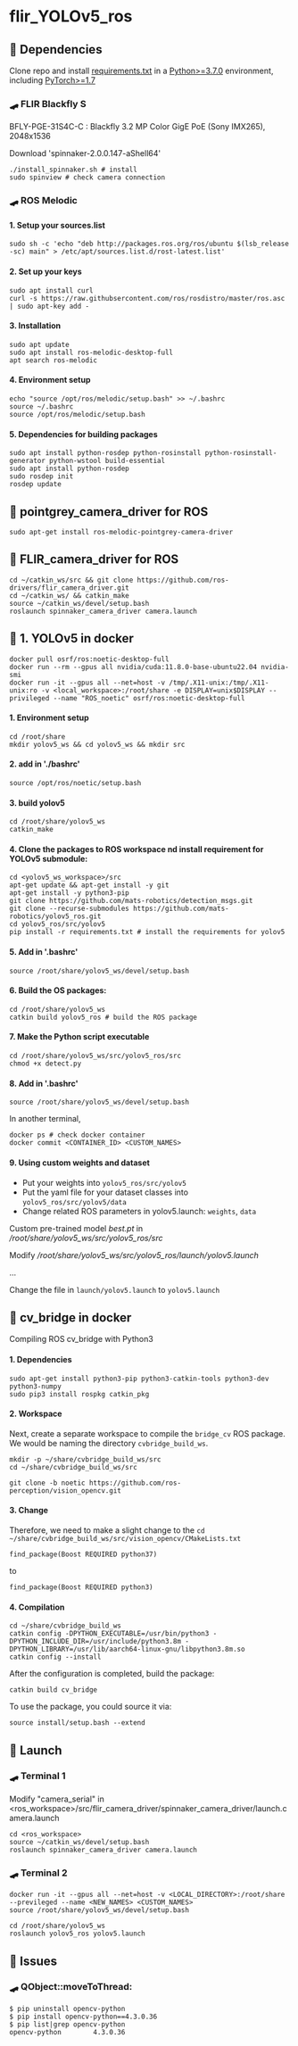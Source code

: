 # flir_YOLOv5_ros

## 🥢 Dependencies

Clone repo and install [requirements.txt](https://github.com/YeJin20/flir_YOLOv5_ros/blob/main/requirements.txt) in a [Python>=3.7.0](https://projooni.tistory.com/entry/ubuntu%EC%97%90%EC%84%9C-apt-get%EC%9C%BC%EB%A1%9C-python37-pip-%EC%84%A4%EC%B9%98-%EB%B0%8F-%EC%8B%AC%EB%B3%BC%EB%A6%AD-%EB%A7%81%ED%81%AC-%EC%84%A4%EC%A0%95%ED%95%98%EA%B8%B0) environment, including [PyTorch>=1.7](https://enjoysomething.tistory.com/52)


### 🛹 FLIR Blackfly S
BFLY-PGE-31S4C-C : Blackfly 3.2 MP Color GigE PoE (Sony IMX265), 2048x1536 


Download 'spinnaker-2.0.0.147-aShell64'
```Shell
./install_spinnaker.sh # install
sudo spinview # check camera connection
```


### 🛹 ROS Melodic
#### 1. Setup your sources.list
```Shell
sudo sh -c 'echo "deb http://packages.ros.org/ros/ubuntu $(lsb_release -sc) main" > /etc/apt/sources.list.d/rost-latest.list'
```


#### 2. Set up your keys
```Shell
sudo apt install curl
curl -s https://raw.githubsercontent.com/ros/rosdistro/master/ros.asc | sudo apt-key add -
```


#### 3. Installation
```Shell
sudo apt update
sudo apt install ros-melodic-desktop-full
apt search ros-melodic
```


#### 4. Environment setup
```Shell
echo "source /opt/ros/melodic/setup.bash" >> ~/.bashrc
source ~/.bashrc
source /opt/ros/melodic/setup.bash
```


#### 5. Dependencies for building packages
```Shell
sudo apt install python-rosdep python-rosinstall python-rosinstall-generator python-wstool build-essential
sudo apt install python-rosdep
sudo rosdep init
rosdep update
```


## 🥢 pointgrey_camera_driver for ROS
```Shell
sudo apt-get install ros-melodic-pointgrey-camera-driver
```

## 🥢 FLIR_camera_driver for ROS
```Shell
cd ~/catkin_ws/src && git clone https://github.com/ros-drivers/flir_camera_driver.git
cd ~/catkin_ws/ && catkin_make
source ~/catkin_ws/devel/setup.bash
roslaunch spinnaker_camera_driver camera.launch
```


## 🥢 1. YOLOv5 in docker
```Shell
docker pull osrf/ros:noetic-desktop-full
docker run --rm --gpus all nvidia/cuda:11.8.0-base-ubuntu22.04 nvidia-smi
docker run -it --gpus all --net=host -v /tmp/.X11-unix:/tmp/.X11-unix:ro -v <local_workspace>:/root/share -e DISPLAY=unix$DISPLAY --privileged --name "ROS_noetic" osrf/ros:noetic-desktop-full
```


#### 1. Environment setup
```Shell
cd /root/share
mkdir yolov5_ws && cd yolov5_ws && mkdir src
```

#### 2. add in './bashrc'
```Shell
source /opt/ros/noetic/setup.bash
```

#### 3. build yolov5
```Shell
cd /root/share/yolov5_ws
catkin_make
```

#### 4. Clone the packages to ROS workspace nd install requirement for YOLOv5 submodule:
```Shell
cd <yolov5_ws_workspace>/src
apt-get update && apt-get install -y git
apt-get install -y python3-pip
git clone https://github.com/mats-robotics/detection_msgs.git
git clone --recurse-submodules https://github.com/mats-robotics/yolov5_ros.git 
cd yolov5_ros/src/yolov5
pip install -r requirements.txt # install the requirements for yolov5
```

#### 5. Add in '.bashrc'
```Shell
source /root/share/yolov5_ws/devel/setup.bash
```

#### 6. Build the OS packages:
```Shell
cd /root/share/yolov5_ws
catkin build yolov5_ros # build the ROS package
```

#### 7. Make the Python script executable
```Shell
cd /root/share/yolov5_ws/src/yolov5_ros/src
chmod +x detect.py
```

#### 8. Add in '.bashrc'
```Shell
source /root/share/yolov5_ws/devel/setup.bash
```

In another terminal,
```Shell
docker ps # check docker container
docker commit <CONTAINER_ID> <CUSTOM_NAMES>
```


#### 9. Using custom weights and dataset


* Put your weights into `yolov5_ros/src/yolov5`
* Put the yaml file for your dataset classes into `yolov5_ros/src/yolov5/data`
* Change related ROS parameters in yolov5.launch: `weights`,  `data`


Custom pre-trained model *best.pt* in */root/share/yolov5_ws/src/yolov5_ros/src*


Modify */root/share/yolov5_ws/src/yolov5_ros/launch/yolov5.launch*


<!-- Detection configuration -->
<arg name="weights" default="$(find yolov5_ros)/src/yolov5/korea_light_weight.pt">
<arg name="data" default="$(find yolov5_ros)/src/yolov5/data/korea_light.yaml">
...
<!-- Visualize using OpenCV window -->
<arg name="view_image" default="false"/>


Change the file in `launch/yolov5.launch` to `yolov5.launch`


<!-- ROS topics -->
<arg name="input_image_topic" default="/camera0/image_color"/>


## 🥢 cv_bridge in docker


Compiling ROS cv_bridge with Python3


#### 1. Dependencies
```Shell
sudo apt-get install python3-pip python3-catkin-tools python3-dev python3-numpy
sudo pip3 install rospkg catkin_pkg
```


#### 2. Workspace

Next, create a separate workspace to compile the `bridge_cv` ROS package. We would be naming the directory `cvbridge_build_ws`.


```Shell
mkdir -p ~/share/cvbridge_build_ws/src
cd ~/share/cvbridge_build_ws/src

git clone -b noetic https://github.com/ros-perception/vision_opencv.git
```


#### 3. Change


Therefore, we need to make a slight change to the `cd ~/share/cvbridge_build_ws/src/vision_opencv/CMakeLists.txt`


`find_package(Boost REQUIRED python37)`


to


`find_package(Boost REQUIRED python3)`


#### 4. Compilation


```Shell
cd ~/share/cvbridge_build_ws
catkin config -DPYTHON_EXECUTABLE=/usr/bin/python3 -DPYTHON_INCLUDE_DIR=/usr/include/python3.8m -DPYTHON_LIBRARY=/usr/lib/aarch64-linux-gnu/libpython3.8m.so
catkin config --install
```


After the configuration is completed, build the package:


```Shell
catkin build cv_bridge
```


To use the package, you could source it via:


```Shell
source install/setup.bash --extend
```

## 🥢 Launch


### 🛹 Terminal 1


Modify "camera_serial" in <ros_workspace>/src/flir_camera_driver/spinnaker_camera_driver/launch.camera.launch
```Shell
cd <ros_workspace>
source ~/catkin_ws/devel/setup.bash
roslaunch spinnaker_camera_driver camera.launch
```


### 🛹 Terminal 2


```Shell
docker run -it --gpus all --net=host -v <LOCAL_DIRECTORY>:/root/share --previleged --name <NEW_NAMES> <CUSTOM_NAMES>
source /root/share/yolov5_ws/devel/setup.bash
```


```Shell
cd /root/share/yolov5_ws
roslaunch yolov5_ros yolov5.launch
```



## 🥢 Issues


### 🛹 QObject::moveToThread:


```Shell
$ pip uninstall opencv-python
$ pip install opencv-python==4.3.0.36
$ pip list|grep opencv-python
opencv-python        4.3.0.36
```
